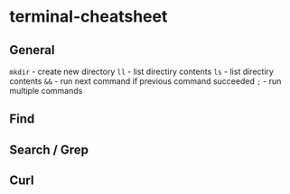 # terminal-cheatsheet

## General
`mkdir` - create new directory
`ll` - list directiry contents
`ls` - list directiry contents
`&&` - run next command if previous command succeeded
`;` - run multiple commands


## Find

## Search / Grep

## Curl